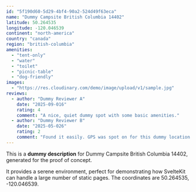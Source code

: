 ```yaml
---
id: "5f190d60-5d29-4bf4-90a2-524d49f63eca"
name: "Dummy Campsite British Columbia 14402"
latitude: 50.264535
longitude: -120.046539
continent: "north-america"
country: "canada"
region: "british-columbia"
amenities:
  - "tent-only"
  - "water"
  - "toilet"
  - "picnic-table"
  - "dog-friendly"
images:
  - "https://res.cloudinary.com/demo/image/upload/v1/sample.jpg"
reviews:
  - author: "Dummy Reviewer A"
    date: "2025-09-016"
    rating: 4
    comment: "A nice, quiet dummy spot with some basic amenities."
  - author: "Dummy Reviewer B"
    date: "2025-05-026"
    rating: 2
    comment: "Found it easily. GPS was spot on for this dummy location."
---
```


This is a **dummy description** for Dummy Campsite British Columbia 14402, generated for the proof of concept.

It provides a serene environment, perfect for demonstrating how SvelteKit can handle a large number of static pages. The coordinates are 50.264535, -120.046539.
